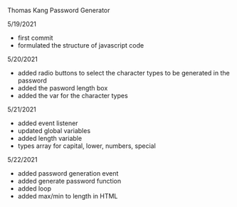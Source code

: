 Thomas Kang Password Generator

5/19/2021
-  first commit
-  formulated the structure of javascript code


5/20/2021
-  added radio buttons to select the character types to be generated in the password
-  added the pasword length box
-  added the var for the character types

5/21/2021
-  added event listener
-  updated global variables
-  added length variable
-  types array for capital, lower, numbers, special

5/22/2021
-  added password generation event
-  added generate password function
-  added loop
-  added max/min to length in HTML